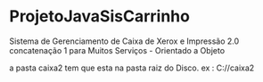 # ProjetoJavaSisCarrinho
Sistema de Gerenciamento de Caixa de Xerox e Impressão  2.0 concatenação 1 para Muitos Serviços - Orientado a Objeto

a pasta caixa2 tem que esta na pasta raiz do Disco. ex : C://caixa2 
